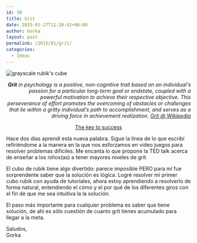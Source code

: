 ```yaml
---
id: 38
title: Grit
date: 2015-01-27T12:28:42+00:00
author: Gorka
layout: post
permalink: /2015/01/grit/
categories:
  - Ideas
---
```

<p>
  <img src="/wp-content/uploads/2015/01/grayscale_rubik_s_cube-300x300.jpg" alt="grayscale rubik's cube" srcset="/wp-content/uploads/2015/01/grayscale_rubik_s_cube-300x300.jpg 300w, /wp-content/uploads/2015/01/grayscale_rubik_s_cube-150x150.jpg 150w, /wp-content/uploads/2015/01/grayscale_rubik_s_cube.jpg 600w" sizes="100vw" />
</p>

<p style="text-align: right; font-style: italic;">
  <b>Grit</b> in psychology is a positive, non-cognitive trait based on an individual's passion for a particular long-term goal or endstate, coupled with a powerful motivation to achieve their respective objective. This perseverance of effort promotes the overcoming of obstacles or challenges that lie within a gritty individual’s path to accomplishment, and serves as a driving force in achievement realization. <a title="Grit" href="http://en.wikipedia.org/wiki/Grit_%28personality_trait%29" target="_blank">Grit @ Wikipedia</a>
</p>

<p style="text-align: center;">
  <a title="The key to success" href="http://www.ted.com/talks/angela_lee_duckworth_the_key_to_success_grit" target="_blank">The key to success</a>
</p>

Hace dos días aprendí esta nueva palabra. Sigue la línea de lo que escribí refiriéndome a la manera en la que nos esforzamos en video juegos para resolver problemas difíciles. Me encanta lo que propone la TED talk acerca de enseñar a los niños(as) a tener mayores niveles de grit.

El cubo de rubik tiene algo divertido: parece imposible PERO para mí fue sorprendente saber que la solución es lógica. Logré resolver mi primer cubo rubik con ayuda de tutoriales, ahora estoy aprendiendo a resolverlo de forma natural, entendiendo el cómo y el por qué de los diferentes giros con el fin de que me sea intuitiva la la solución.

El paso más importante para cualquier problema es saber que tiene solución, de ahí es sólo cuestión de cuanto grit tienes acumulado para llegar a la meta.

<p>
  Saludos,<br /> Gorka
</p>
